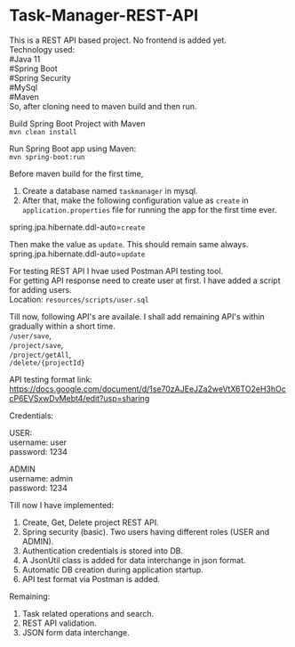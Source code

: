 # Task-Manager-REST-API  

This is a REST API based project. No frontend is added yet.   
Technology used:   
#Java 11  
#Spring Boot  
#Spring Security  
#MySql     
#Maven  
So, after cloning need to maven build and then run.  

Build Spring Boot Project with Maven  
`mvn clean install`
 
Run Spring Boot app using Maven:  
`mvn spring-boot:run`

Before maven build for the first time, 
1. Create a database named `taskmanager` in mysql. 
2. After that, make the following configuration value as `create` in `application.properties` file for running the app for the first time ever.

spring.jpa.hibernate.ddl-auto=`create`

Then make the value as `update`. This should remain same always.
spring.jpa.hibernate.ddl-auto=`update`

For testing REST API I hvae used Postman API testing tool.   
For getting API response need to create user at first. I have added a script for adding users.   
Location: `resources/scripts/user.sql`   

Till now, following API's are availale. I shall add remaining API's within gradually within a short time.    
`/user/save`,  
`/project/save`,  
`/project/getAll`,  
`/delete/{projectId}`  

API testing format link:  
https://docs.google.com/document/d/1se70zAJEeJZa2weVtX6TO2eH3hOccP6EVSxwDvMebt4/edit?usp=sharing   

Credentials:  

USER:  
username: user  
password: 1234  

ADMIN  
username: admin  
password: 1234  

Till now I have implemented:   
1. Create, Get, Delete project REST API.  
2. Spring security (basic). Two users having different roles (USER and ADMIN).    
3. Authentication credentials is stored into DB.
4. A JsonUtil class is added for data interchange in json format.
5. Automatic DB creation during application startup.
6. API test format via Postman is added.
 
Remaining:  
1. Task related operations and search.  
2. REST API validation.  
3. JSON form data interchange.

